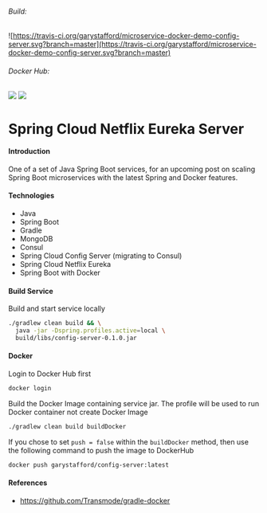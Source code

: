 ###### Build:  
![https://travis-ci.org/garystafford/microservice-docker-demo-config-server.svg?branch=master](https://travis-ci.org/garystafford/microservice-docker-demo-config-server.svg?branch=master)

###### Docker Hub:  
[![](https://images.microbadger.com/badges/version/garystafford/microservice-docker-demo-config-server.svg)](http://microbadger.com/images/garystafford/microservice-docker-demo-config-server "Get your own version badge on microbadger.com")   [![](https://images.microbadger.com/badges/image/garystafford/microservice-docker-demo-config-server.svg)](http://microbadger.com/images/garystafford/microservice-docker-demo-config-server "Get your own image badge on microbadger.com")

# Spring Cloud Netflix Eureka Server

#### Introduction
One of a set of Java Spring Boot services, for an upcoming post on scaling Spring Boot microservices with the latest Spring and Docker features.

#### Technologies
* Java
* Spring Boot
* Gradle
* MongoDB
* Consul
* Spring Cloud Config Server (migrating to Consul)
* Spring Cloud Netflix Eureka
* Spring Boot with Docker

#### Build Service
Build and start service locally
```bash
./gradlew clean build && \
  java -jar -Dspring.profiles.active=local \
  build/libs/config-server-0.1.0.jar

```

#### Docker
Login to Docker Hub first
```bash
docker login
```

Build the Docker Image containing service jar. The profile will be used to run
 Docker container not create Docker Image
```bash
./gradlew clean build buildDocker
```

If you chose to set `push = false` within the `buildDocker` method,
then use the following command to push the image to DockerHub
```bash
docker push garystafford/config-server:latest
```

#### References
* https://github.com/Transmode/gradle-docker
